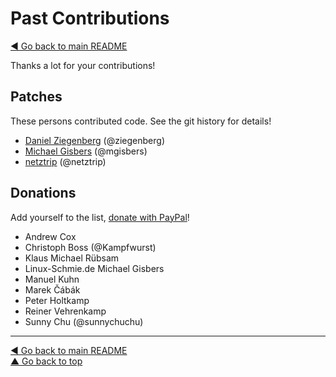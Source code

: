 Past Contributions
==================

[◀ Go back to main README](README.md)

Thanks a lot for your contributions!

## Patches

These persons contributed code. See the git history for details!

* [Daniel Ziegenberg](mailto:daniel@ziegenberg.at) (@ziegenberg)
* [Michael Gisbers](mailto:michael@gisbers.de) (@mgisbers)
* [netztrip](mailto:dave-tvg@netztrip.de) (@netztrip)

## Donations

Add yourself to the list,
[donate with PayPal](https://www.paypal.com/cgi-bin/webscr?cmd=_s-xclick&hosted_button_id=A4ZXBD6YS2W8J)!

* Andrew Cox
* Christoph Boss (@Kampfwurst)
* Klaus Michael Rübsam
* Linux-Schmie.de Michael Gisbers
* Manuel Kuhn
* Marek Čábák
* Peter Holtkamp
* Reiner Vehrenkamp
* Sunny Chu (@sunnychuchu)

---
[◀ Go back to main README](README.md)  
[▲ Go back to top](#top)
